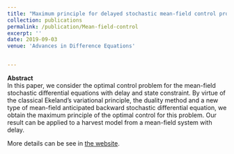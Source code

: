 ```yaml
---
title: "Maximum principle for delayed stochastic mean-field control problem with state constraint"
collection: publications
permalink: /publication/Mean-field-control
excerpt: ''
date: 2019-09-03
venue: 'Advances in Difference Equations'


---
```

**Abstract**     
In this paper, we consider the optimal control problem for the mean-field stochastic differential equations with delay and state constraint. By virtue of the classical Ekeland’s variational principle, the duality method and a new type of mean-field anticipated backward stochastic differential equation, we obtain the maximum principle of the optimal control for this problem. Our result can be applied to a harvest model from a mean-field system with delay.


More details can be see in [the website]([https://advancesincontinuousanddiscretemodels.springeropen.com/articles/10.1186/s13662-019-2283-1]).  

